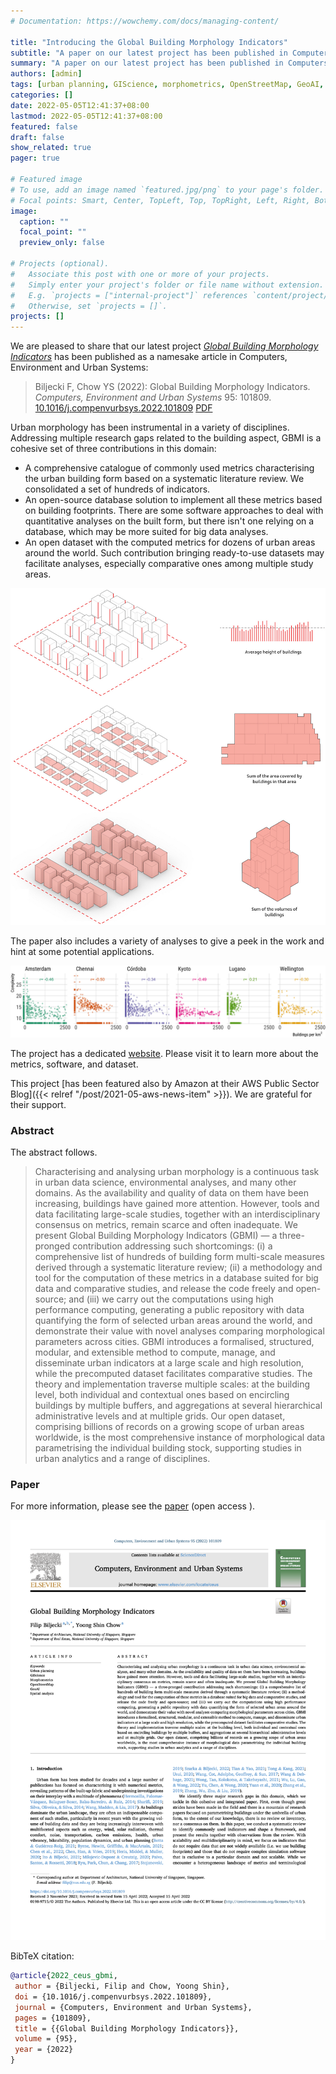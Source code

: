 ```yaml
---
# Documentation: https://wowchemy.com/docs/managing-content/

title: "Introducing the Global Building Morphology Indicators"
subtitle: "A paper on our latest project has been published in Computers, Environment and Urban Systems. And more."
summary: "A paper on our latest project has been published in Computers, Environment and Urban Systems. And more."
authors: [admin]
tags: [urban planning, GIScience, morphometrics, OpenStreetMap, GeoAI, spatial analysis]
categories: []
date: 2022-05-05T12:41:37+08:00
lastmod: 2022-05-05T12:41:37+08:00
featured: false
draft: false
show_related: true
pager: true

# Featured image
# To use, add an image named `featured.jpg/png` to your page's folder.
# Focal points: Smart, Center, TopLeft, Top, TopRight, Left, Right, BottomLeft, Bottom, BottomRight.
image:
  caption: ""
  focal_point: ""
  preview_only: false

# Projects (optional).
#   Associate this post with one or more of your projects.
#   Simply enter your project's folder or file name without extension.
#   E.g. `projects = ["internal-project"]` references `content/project/deep-learning/index.md`.
#   Otherwise, set `projects = []`.
projects: []
---
```


We are pleased to share that our latest project [_Global Building Morphology Indicators_](/project/gbmi/) has been 
published as a namesake article in Computers, Environment and Urban Systems:

> Biljecki F, Chow YS (2022): Global Building Morphology Indicators. _Computers, Environment and Urban Systems_ 95: 101809.
> [<i class="ai ai-doi-square ai"></i>10.1016/j.compenvurbsys.2022.101809](https://doi.org/10.1016/j.compenvurbsys.2022.101809) [<i class="far fa-file-pdf"></i> PDF](/publication/2022-ceus-gbmi/2022-ceus-gbmi.pdf)</i> <i class="ai ai-open-access-square ai"></i>

Urban morphology has been instrumental in a variety of disciplines. 
Addressing multiple research gaps related to the building aspect, GBMI is a cohesive set of three contributions in this domain:

* A comprehensive catalogue of commonly used metrics characterising the urban building form based on a systematic literature review. We consolidated a set of hundreds of indicators.
* An open-source database solution to implement all these metrics based on building footprints. There are some software approaches to deal with quantitative analyses on the built form, but there isn't one relying on a database, which may be more suited for big data analyses.
* An open dataset with the computed metrics for dozens of urban areas around the world. Such contribution bringing ready-to-use datasets may facilitate analyses, especially comparative ones among multiple study areas.

![](zone-level2.jpg "Examples of aggregated indicators that are based on summary statistics from an array of values such as building heights. Each of these indicators has several counterparts pertaining to the same array of values, such as minimum value and standard deviation.")

The paper also includes a variety of analyses to give a peek in the work and hint at some potential applications.

![](complexity_corr.png "The relationship between the complexity of buildings and their normalised number in a zone. These two aggregated indicators are usually negatively correlated, with some exceptions.")

The project has a dedicated [website](/project/gbmi).
Please visit it to learn more about the metrics, software, and dataset.

This project [has been featured also by Amazon at their AWS Public Sector Blog]({{< relref "/post/2021-05-aws-news-item" >}}).
We are grateful for their support.

### Abstract

The abstract follows.

> Characterising and analysing urban morphology is a continuous task in urban data science, environmental analyses, and many other domains. As the availability and quality of data on them have been increasing, buildings have gained more attention. However, tools and data facilitating large-scale studies, together with an interdisciplinary consensus on metrics, remain scarce and often inadequate. We present Global Building Morphology Indicators (GBMI) — a three-pronged contribution addressing such shortcomings: (i) a comprehensive list of hundreds of building form multi-scale measures derived through a systematic literature review; (ii) a methodology and tool for the computation of these metrics in a database suited for big data and comparative studies, and release the code freely and open-source; and (iii) we carry out the computations using high performance computing, generating a public repository with data quantifying the form of selected urban areas around the world, and demonstrate their value with novel analyses comparing morphological parameters across cities. GBMI introduces a formalised, structured, modular, and extensible method to compute, manage, and disseminate urban indicators at a large scale and high resolution, while the precomputed dataset facilitates comparative studies. The theory and implementation traverse multiple scales: at the building level, both individual and contextual ones based on encircling buildings by multiple buffers, and aggregations at several hierarchical administrative levels and at multiple grids. Our open dataset, comprising billions of records on a growing scope of urban areas worldwide, is the most comprehensive instance of morphological data parametrising the individual building stock, supporting studies in urban analytics and a range of disciplines.


### Paper 

For more information, please see the [paper](/publication/2022-ceus-gbmi/) (open 
access <i class="ai ai-open-access-square ai"></i>).

[![](page-one.png)](/publication/2022-ceus-gbmi/)

BibTeX citation:
```bibtex
@article{2022_ceus_gbmi,
 author = {Biljecki, Filip and Chow, Yoong Shin},
 doi = {10.1016/j.compenvurbsys.2022.101809},
 journal = {Computers, Environment and Urban Systems},
 pages = {101809},
 title = {{Global Building Morphology Indicators}},
 volume = {95},
 year = {2022}
}
```


